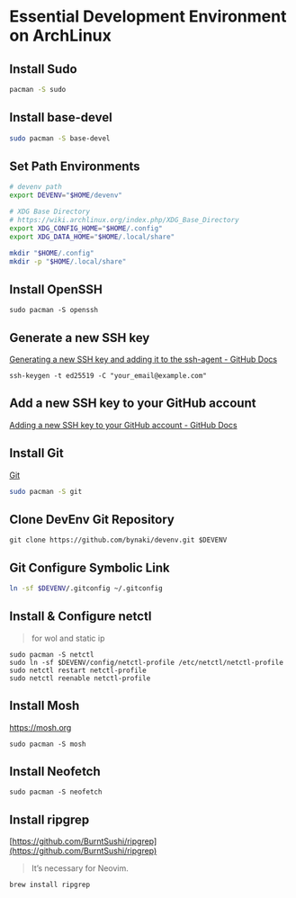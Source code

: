 # Essential Development Environment on ArchLinux

## Install Sudo

```bash
pacman -S sudo
```

## Install base-devel

```bash
sudo pacman -S base-devel
```

## Set Path Environments

```bash
# devenv path
export DEVENV="$HOME/devenv"

# XDG Base Directory
# https://wiki.archlinux.org/index.php/XDG_Base_Directory
export XDG_CONFIG_HOME="$HOME/.config"
export XDG_DATA_HOME="$HOME/.local/share"

mkdir "$HOME/.config"
mkdir -p "$HOME/.local/share"
```

## Install OpenSSH
```shell
sudo pacman -S openssh
```

## Generate a new SSH key

[Generating a new SSH key and adding it to the ssh-agent - GitHub Docs](https://docs.github.com/en/authentication/connecting-to-github-with-ssh/generating-a-new-ssh-key-and-adding-it-to-the-ssh-agent)
```shell
ssh-keygen -t ed25519 -C "your_email@example.com"
```

## Add a new SSH key to your GitHub account

[Adding a new SSH key to your GitHub account - GitHub Docs](https://docs.github.com/en/authentication/connecting-to-github-with-ssh/adding-a-new-ssh-key-to-your-github-account)

## Install Git

[Git](https://git-scm.com/)

```bash
sudo pacman -S git
```

## Clone DevEnv Git Repository

```shell
git clone https://github.com/bynaki/devenv.git $DEVENV
```

## Git Configure Symbolic Link

```bash
ln -sf $DEVENV/.gitconfig ~/.gitconfig
```

## Install & Configure netctl

> for wol and static ip

```shell
sudo pacman -S netctl
sudo ln -sf $DEVENV/config/netctl-profile /etc/netctl/netctl-profile
sudo netctl restart netctl-profile
sudo netctl reenable netctl-profile
```

## Install Mosh
https://mosh.org

```shell
sudo pacman -S mosh
```

## Install Neofetch

```shell
sudo pacman -S neofetch
```

## Install ripgrep
[https://github.com/BurntSushi/ripgrep](https://github.com/BurntSushi/ripgrep)

> It’s necessary for Neovim.

```bash
brew install ripgrep
```